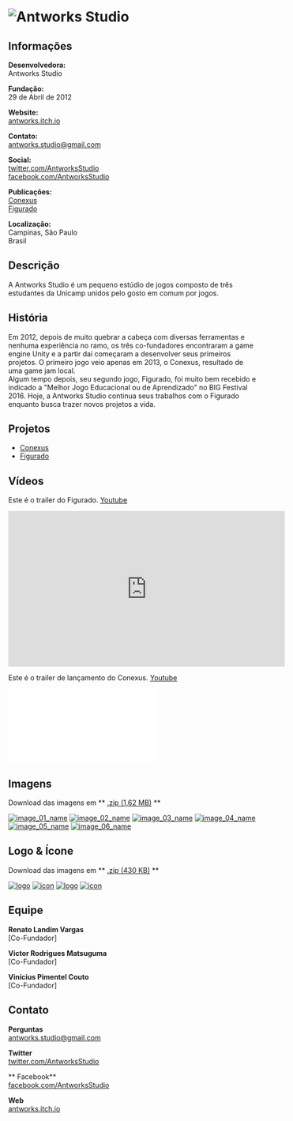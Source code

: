 # ![Antworks Studio](assets/images/header.png)

## Informações

**Desenvolvedora:**  
Antworks Studio

**Fundação:**  
29 de Abril de 2012

**Website:**  
[antworks.itch.io][homepage]

**Contato:**  
[antworks.studio@gmail.com][contact]

**Social:**  
[twitter.com/AntworksStudio][twitter]  
[facebook.com/AntworksStudio][facebook]

**Publicações:**  
[Conexus][conexus]  
[Figurado][figurado]

**Localização:**  
Campinas, São Paulo  
Brasil

## Descrição

A Antworks Studio é um pequeno estúdio de jogos composto de três estudantes da Unicamp unidos pelo gosto em comum por jogos.

## História

Em 2012, depois de muito quebrar a cabeça com diversas ferramentas e nenhuma experiência no ramo, os três co-fundadores encontraram a game engine Unity e a partir daí começaram a desenvolver seus primeiros projetos. O primeiro jogo veio apenas em 2013, o Conexus, resultado de uma game jam local.  
Algum tempo depois, seu segundo jogo, Figurado, foi muito bem recebido e indicado a "Melhor Jogo Educacional ou de Aprendizado" no BIG Festival 2016.
Hoje, a Antworks Studio continua seus trabalhos com o Figurado enquanto busca trazer novos projetos a vida.

## Projetos

* [Conexus][conexus]  
* [Figurado][figurado]

## Vídeos

Este é o trailer do Figurado. [Youtube](https://youtu.be/XIj8S7WgDdY "Figurado Trailer on Youtube")
<iframe width="560" height="315" src="https://www.youtube.com/embed/XIj8S7WgDdY" frameborder="0" allowfullscreen></iframe>
<br>

Este é o trailer de lançamento do Conexus. [Youtube](https://www.youtube.com/watch?v=t_kxMv8dIdc "Conexus Trailer on Youtube")  
<iframe src="//www.youtube.com/embed/HMNE6rF1UA8" frameborder="0" allowfullscreen></iframe>
<br>

## Imagens

Download das imagens em ** [.zip (1,62 MB)](assets/images/images.zip "Images zip") **

[![image_01_name](assets/images/team_03.png)](assets/images/team_03.png)
[![image_02_name](assets/images/team_02.jpg)](assets/images/team_02.jpg)
[![image_03_name](assets/images/conexus_01.png)](assets/images/conexus_01.png)
[![image_04_name](assets/images/conexus_02.png)](assets/images/conexus_02.png)
[![image_05_name](assets/images/figurado_balcao.png)](assets/images/figurado_balcao.png)
[![image_06_name](assets/images/figurado_musica.png)](assets/images/figurado_musica.png)

## Logo & Ícone

Download das imagens em ** [.zip (430 KB)]( assets/images/logo.zip "Logo & Icon zip") **

[![logo](assets/images/logo.png)](assets/images/logo.png "Logo")
[![icon](assets/images/icon.png)](assets/images/icon.png "Icon")
[![logo](assets/images/logo_figurado.png)](assets/images/logo_figurado.png "Logo Figurado")
[![icon](assets/images/icon_figurado.png)](assets/images/icon_figurado.png "Icon Figurado")

## Equipe

**Renato Landim Vargas**  
[Co-Fundador]

**Victor Rodrigues Matsuguma**  
[Co-Fundador]

**Vinícius Pimentel Couto**  
[Co-Fundador]

## Contato

**Perguntas**  
[antworks.studio@gmail.com][contact]

**Twitter**  
[twitter.com/AntworksStudio][twitter]

** Facebook**  
[facebook.com/AntworksStudio][facebook]

**Web**  
[antworks.itch.io][homepage]

<!--- =====================================================================  -->
<!--- Referenced links -->

[homepage]: http://antworks.itch.io "Antworks Studio"

[contact]: mailto:antworks.studio@gmail.com

<!--- Social -->

[twitter]: https://twitter.com/AntworksStudio
[facebook]: https://facebook.com/AntworksStudio

<!--- Projects  -->

[conexus]: projects/conexus/
[figurado]: projects/figurado/
